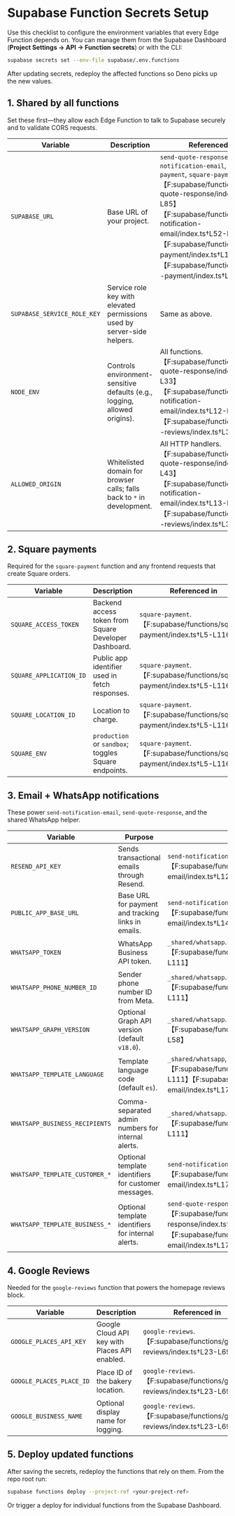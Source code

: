 # Supabase Function Secrets Setup

Use this checklist to configure the environment variables that every Edge Function depends on. You can manage them from the Supabase Dashboard (**Project Settings → API → Function secrets**) or with the CLI:

```bash
supabase secrets set --env-file supabase/.env.functions
```

After updating secrets, redeploy the affected functions so Deno picks up the new values.

## 1. Shared by all functions
Set these first—they allow each Edge Function to talk to Supabase securely and to validate CORS requests.

| Variable | Description | Referenced in |
| --- | --- | --- |
| `SUPABASE_URL` | Base URL of your project. | `send-quote-response`, `send-notification-email`, `p2p-payment`, `square-payment`.【F:supabase/functions/send-quote-response/index.ts†L45-L85】【F:supabase/functions/send-notification-email/index.ts†L52-L96】【F:supabase/functions/p2p-payment/index.ts†L1-L47】【F:supabase/functions/square-payment/index.ts†L17-L90】 |
| `SUPABASE_SERVICE_ROLE_KEY` | Service role key with elevated permissions used by server-side helpers. | Same as above. |
| `NODE_ENV` | Controls environment-sensitive defaults (e.g., logging, allowed origins). | All functions.【F:supabase/functions/send-quote-response/index.ts†L9-L33】【F:supabase/functions/send-notification-email/index.ts†L12-L43】【F:supabase/functions/google-reviews/index.ts†L3-L35】 |
| `ALLOWED_ORIGIN` | Whitelisted domain for browser calls; falls back to `*` in development. | All HTTP handlers.【F:supabase/functions/send-quote-response/index.ts†L11-L43】【F:supabase/functions/send-notification-email/index.ts†L13-L43】【F:supabase/functions/google-reviews/index.ts†L3-L35】 |

## 2. Square payments
Required for the `square-payment` function and any frontend requests that create Square orders.

| Variable | Description | Referenced in |
| --- | --- | --- |
| `SQUARE_ACCESS_TOKEN` | Backend access token from Square Developer Dashboard. | `square-payment`.【F:supabase/functions/square-payment/index.ts†L5-L116】 |
| `SQUARE_APPLICATION_ID` | Public app identifier used in fetch responses. | `square-payment`.【F:supabase/functions/square-payment/index.ts†L5-L116】 |
| `SQUARE_LOCATION_ID` | Location to charge. | `square-payment`.【F:supabase/functions/square-payment/index.ts†L5-L116】 |
| `SQUARE_ENV` | `production` or `sandbox`; toggles Square endpoints. | `square-payment`.【F:supabase/functions/square-payment/index.ts†L5-L116】 |

## 3. Email + WhatsApp notifications
These power `send-notification-email`, `send-quote-response`, and the shared WhatsApp helper.

| Variable | Purpose | Referenced in |
| --- | --- | --- |
| `RESEND_API_KEY` | Sends transactional emails through Resend. | `send-notification-email`.【F:supabase/functions/send-notification-email/index.ts†L12-L1034】 |
| `PUBLIC_APP_BASE_URL` | Base URL for payment and tracking links in emails. | `send-notification-email`.【F:supabase/functions/send-notification-email/index.ts†L14-L245】 |
| `WHATSAPP_TOKEN` | WhatsApp Business API token. | `_shared/whatsapp`.【F:supabase/functions/_shared/whatsapp.ts†L1-L111】 |
| `WHATSAPP_PHONE_NUMBER_ID` | Sender phone number ID from Meta. | `_shared/whatsapp`.【F:supabase/functions/_shared/whatsapp.ts†L1-L111】 |
| `WHATSAPP_GRAPH_VERSION` | Optional Graph API version (default `v18.0`). | `_shared/whatsapp`.【F:supabase/functions/_shared/whatsapp.ts†L1-L58】 |
| `WHATSAPP_TEMPLATE_LANGUAGE` | Template language code (default `es`). | `_shared/whatsapp`, notification functions.【F:supabase/functions/_shared/whatsapp.ts†L1-L111】【F:supabase/functions/send-notification-email/index.ts†L17-L245】 |
| `WHATSAPP_BUSINESS_RECIPIENTS` | Comma-separated admin numbers for internal alerts. | `_shared/whatsapp`.【F:supabase/functions/_shared/whatsapp.ts†L83-L111】 |
| `WHATSAPP_TEMPLATE_CUSTOMER_*` | Optional template identifiers for customer messages. | `send-notification-email`.【F:supabase/functions/send-notification-email/index.ts†L17-L245】 |
| `WHATSAPP_TEMPLATE_BUSINESS_*` | Optional template identifiers for internal alerts. | `send-quote-response`, `send-notification-email`.【F:supabase/functions/send-quote-response/index.ts†L234-L276】【F:supabase/functions/send-notification-email/index.ts†L17-L245】 |

## 4. Google Reviews
Needed for the `google-reviews` function that powers the homepage reviews block.

| Variable | Description | Referenced in |
| --- | --- | --- |
| `GOOGLE_PLACES_API_KEY` | Google Cloud API key with Places API enabled. | `google-reviews`.【F:supabase/functions/google-reviews/index.ts†L23-L69】 |
| `GOOGLE_PLACES_PLACE_ID` | Place ID of the bakery location. | `google-reviews`.【F:supabase/functions/google-reviews/index.ts†L23-L69】 |
| `GOOGLE_BUSINESS_NAME` | Optional display name for logging. | `google-reviews`.【F:supabase/functions/google-reviews/index.ts†L23-L69】 |

## 5. Deploy updated functions
After saving the secrets, redeploy the functions that rely on them. From the repo root run:

```bash
supabase functions deploy --project-ref <your-project-ref>
```

Or trigger a deploy for individual functions from the Supabase Dashboard.
